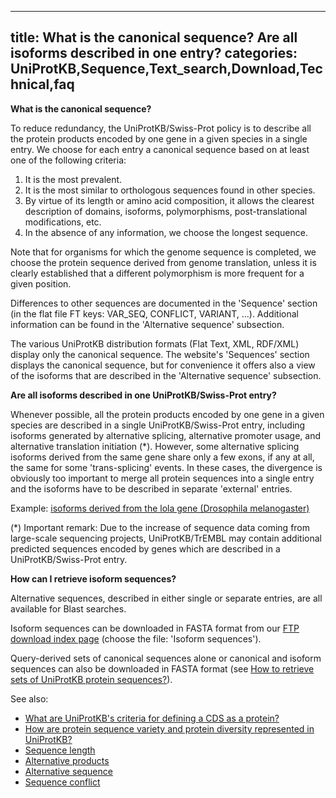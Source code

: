 
---
title: What is the canonical sequence? Are all isoforms described in one entry?
categories: UniProtKB,Sequence,Text_search,Download,Technical,faq
---

**What is the canonical sequence?**

To reduce redundancy, the UniProtKB/Swiss-Prot policy is to describe all the protein products encoded by one gene in a given species in a single entry. We choose for each entry a canonical sequence based on at least one of the following criteria:

1.  It is the most prevalent.
2.  It is the most similar to orthologous sequences found in other species.
3.  By virtue of its length or amino acid composition, it allows the clearest description of domains, isoforms, polymorphisms, post-translational modifications, etc.
4.  In the absence of any information, we choose the longest sequence.

Note that for organisms for which the genome sequence is completed, we choose the protein sequence derived from genome translation, unless it is clearly established that a different polymorphism is more frequent for a given position.

Differences to other sequences are documented in the 'Sequence' section (in the flat file FT keys: VAR\_SEQ, CONFLICT, VARIANT, ...). Additional information can be found in the 'Alternative sequence' subsection.

The various UniProtKB distribution formats (Flat Text, XML, RDF/XML) display only the canonical sequence. The website's 'Sequences' section displays the canonical sequence, but for convenience it offers also a view of the isoforms that are described in the 'Alternative sequence' subsection.

**Are all isoforms described in one UniProtKB/Swiss-Prot entry?**

Whenever possible, all the protein products encoded by one gene in a given species are described in a single UniProtKB/Swiss-Prot entry, including isoforms generated by alternative splicing, alternative promoter usage, and alternative translation initiation (\*). However, some alternative splicing isoforms derived from the same gene share only a few exons, if any at all, the same for some 'trans-splicing' events. In these cases, the divergence is obviously too important to merge all protein sequences into a single entry and the isoforms have to be described in separate 'external' entries.

Example: [isoforms derived from the lola gene (Drosophila melanogaster)](http://www.uniprot.org/uniprot/P42284#sequences)

(\*) Important remark: Due to the increase of sequence data coming from large-scale sequencing projects, UniProtKB/TrEMBL may contain additional predicted sequences encoded by genes which are described in a UniProtKB/Swiss-Prot entry.

**How can I retrieve isoform sequences?**

Alternative sequences, described in either single or separate entries, are all available for Blast searches.

Isoform sequences can be downloaded in FASTA format from our [FTP download index page](http://www.uniprot.org/downloads) (choose the file: 'Isoform sequences').

Query-derived sets of canonical sequences alone or canonical and isoform sequences can also be downloaded in FASTA format (see [How to retrieve sets of UniProtKB protein sequences?](http://www.uniprot.org/faq/38)).

See also:

*   [What are UniProtKB's criteria for defining a CDS as a protein?](http://www.uniprot.org/faq/25)
*   [How are protein sequence variety and protein diversity represented in UniProtKB?](http://www.uniprot.org/faq/21)
*   [Sequence length](http://www.uniprot.org/manual/sequence_length)
*   [Alternative products](http://www.uniprot.org/manual/alternative_products)
*   [Alternative sequence](http://www.uniprot.org/manual/var_seq)
*   [Sequence conflict](http://www.uniprot.org/manual/conflict)
        